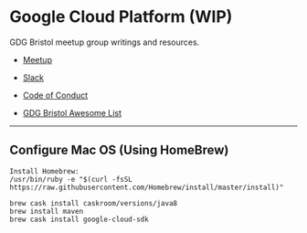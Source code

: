 # Google Cloud Platform (WIP)

GDG Bristol meetup group writings and resources.

- [Meetup](https://www.meetup.com/GDG-Bristol/)
- [Slack](https://join.slack.com/t/unauthed/shared_invite/enQtNDA5OTcyMTU3NDg5LTIxZTQ5NjhmMWE1ZjY4YmQzOTlmMjQxNjU3NGNlZjhjZjQ1ODczMzZhNTI3ZjJmMTk2NGY1MDY0OTE1ODk0ZDU)

- [Code of Conduct](code_of_conduct.md)

- [GDG Bristol Awesome List](awesome-gdg.md)

----

## Configure Mac OS (Using HomeBrew)

```
Install Homebrew:
/usr/bin/ruby -e "$(curl -fsSL https://raw.githubusercontent.com/Homebrew/install/master/install)"

brew cask install caskroom/versions/java8
brew install maven
brew cask install google-cloud-sdk
```

